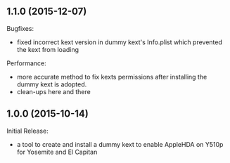 ## 1.1.0 (2015-12-07)

Bugfixes:

  - fixed incorrect kext version in dummy kext's Info.plist which prevented the kext from loading

Performance:

  - more accurate method to fix kexts permissions after installing the dummy kext is adopted.
  - clean-ups here and there
  

## 1.0.0 (2015-10-14)

Initial Release:

  - a tool to create and install a dummy kext to enable AppleHDA on Y510p for Yosemite and El Capitan
